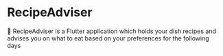 # RecipeAdviser
:fork_and_knife: RecipeAdviser is a Flutter application which holds your dish recipes and advises you on what to eat based on your preferences for the following days 
